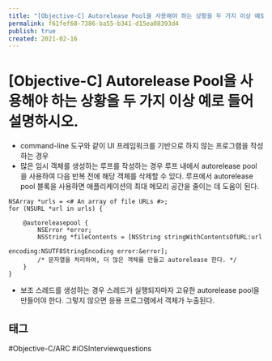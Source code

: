 ```yaml
---
title: "[Objective-C] Autorelease Pool을 사용해야 하는 상황을 두 가지 이상 예로 들어 설명하시오."
permalink: f61fef68-7386-ba55-b341-d15ea08393d4
publish: true
created: 2021-02-16
---
```


# \[Objective-C] Autorelease Pool을 사용해야 하는 상황을 두 가지 이상 예로 들어 설명하시오.

- command-line 도구와 같이 UI 프레임워크를 기반으로 하지 않는 프로그램을 작성하는 경우
- 많은 임시 객체를 생성하는 루프를 작성하는 경우 루프 내에서 autorelease pool을 사용하여 다음 반복 전에 해당 객체를 삭제할 수 있다. 루프에서 autorelease pool 블록을 사용하면 애플리케이션의 최대 메모리 공간을 줄이는 데 도움이 된다.

```objc
NSArray *urls = <# An array of file URLs #>;
for (NSURL *url in urls) {
    
    @autoreleasepool {
        NSError *error;
        NSString *fileContents = [NSString stringWithContentsOfURL:url
                                            encoding:NSUTF8StringEncoding error:&error];
        /* 문자열을 처리하여, 더 많은 객체를 만들고 autorelease 한다. */
    }
}
```

- 보조 스레드를 생성하는 경우
스레드가 실행되자마자 고유한 autorelease pool을 만들어야 한다. 그렇지 않으면 응용 프로그램에서 객체가 누출된다.

## 태그

#Objective-C/ARC #iOSInterviewquestions